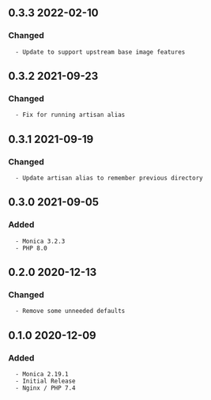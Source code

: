## 0.3.3 2022-02-10 <dave at tiredofit dot ca>

   ### Changed
      - Update to support upstream base image features


## 0.3.2 2021-09-23 <dave at tiredofit dot ca>

   ### Changed
      - Fix for running artisan alias


## 0.3.1 2021-09-19 <dave at tiredofit dot ca>

   ### Changed
      - Update artisan alias to remember previous directory


## 0.3.0 2021-09-05 <dave at tiredofit dot ca>

   ### Added
      - Monica 3.2.3
      - PHP 8.0


## 0.2.0 2020-12-13 <dave at tiredofit dot ca>

   ### Changed
      - Remove some unneeded defaults


## 0.1.0 2020-12-09 <dave at tiredofit dot ca>

   ### Added
      - Monica 2.19.1
      - Initial Release
      - Nginx / PHP 7.4

